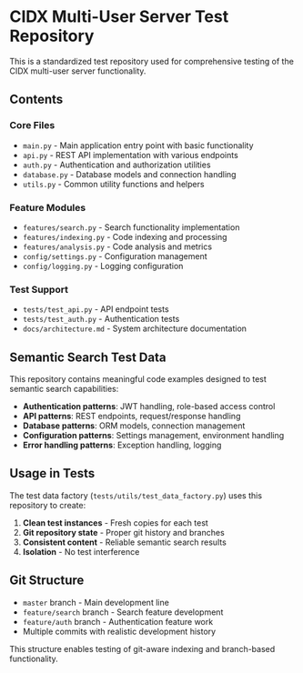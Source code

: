 # CIDX Multi-User Server Test Repository

This is a standardized test repository used for comprehensive testing of the CIDX multi-user server functionality.

## Contents

### Core Files

- `main.py` - Main application entry point with basic functionality
- `api.py` - REST API implementation with various endpoints
- `auth.py` - Authentication and authorization utilities
- `database.py` - Database models and connection handling
- `utils.py` - Common utility functions and helpers

### Feature Modules

- `features/search.py` - Search functionality implementation
- `features/indexing.py` - Code indexing and processing
- `features/analysis.py` - Code analysis and metrics
- `config/settings.py` - Configuration management
- `config/logging.py` - Logging configuration

### Test Support

- `tests/test_api.py` - API endpoint tests
- `tests/test_auth.py` - Authentication tests
- `docs/architecture.md` - System architecture documentation

## Semantic Search Test Data

This repository contains meaningful code examples designed to test semantic search capabilities:

- **Authentication patterns**: JWT handling, role-based access control
- **API patterns**: REST endpoints, request/response handling
- **Database patterns**: ORM models, connection management
- **Configuration patterns**: Settings management, environment handling
- **Error handling patterns**: Exception handling, logging

## Usage in Tests

The test data factory (`tests/utils/test_data_factory.py`) uses this repository to create:

1. **Clean test instances** - Fresh copies for each test
2. **Git repository state** - Proper git history and branches
3. **Consistent content** - Reliable semantic search results
4. **Isolation** - No test interference

## Git Structure

- `master` branch - Main development line
- `feature/search` branch - Search feature development
- `feature/auth` branch - Authentication feature work
- Multiple commits with realistic development history

This structure enables testing of git-aware indexing and branch-based functionality.